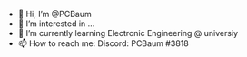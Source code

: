 - 👋 Hi, I’m @PCBaum
- 👀 I’m interested in ...
- 🌱 I’m currently learning Electronic Engineering @ universiy
- 📫 How to reach me: Discord: PCBaum #3818

<!---
PCBaum/PCBaum is a ✨ special ✨ repository because its `README.md` (this file) appears on your GitHub profile.
You can click the Preview link to take a look at your changes.
--->
